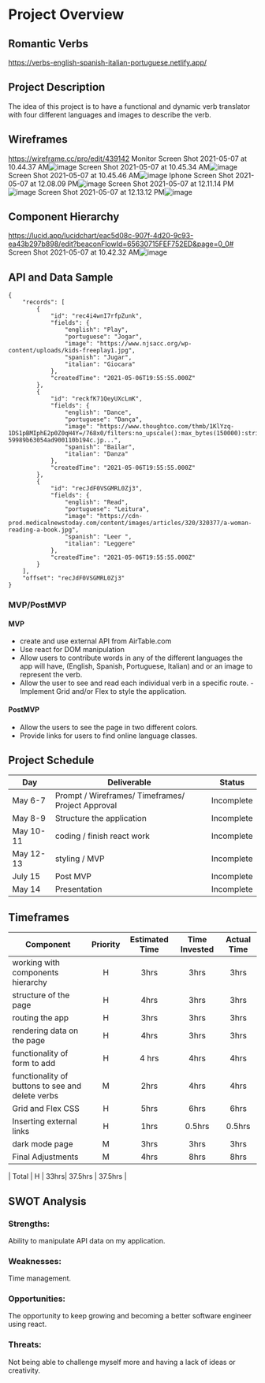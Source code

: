 # Project Overview

##  Romantic Verbs

https://verbs-english-spanish-italian-portuguese.netlify.app/

## Project Description

The idea of this project is to have a functional and dynamic verb translator with four different languages and images to describe the verb.



## Wireframes   

https://wireframe.cc/pro/edit/439142
Monitor
Screen Shot 2021-05-07 at 10.44.37 AM![image](https://user-images.githubusercontent.com/81534592/117467170-719f9f00-af21-11eb-8628-f02c8c1f17fe.png)
Screen Shot 2021-05-07 at 10.45.34 AM![image](https://user-images.githubusercontent.com/81534592/117467203-77958000-af21-11eb-81a9-b556b23c7cec.png)
Screen Shot 2021-05-07 at 10.45.46 AM![image](https://user-images.githubusercontent.com/81534592/117467232-7e23f780-af21-11eb-99dc-ed806b704267.png)
Iphone
Screen Shot 2021-05-07 at 12.08.09 PM![image](https://user-images.githubusercontent.com/81534592/117478881-b3cedd80-af2d-11eb-9139-245fea952de7.png)
Screen Shot 2021-05-07 at 12.11.14 PM![image](https://user-images.githubusercontent.com/81534592/117478898-b8939180-af2d-11eb-98c3-b0f294c6609f.png)
Screen Shot 2021-05-07 at 12.13.12 PM![image](https://user-images.githubusercontent.com/81534592/117478921-be897280-af2d-11eb-95b8-486a5b7a0a91.png)


## Component Hierarchy  
https://lucid.app/lucidchart/eac5d08c-907f-4d20-9c93-ea43b297b898/edit?beaconFlowId=65630715FEF752ED&page=0_0#
Screen Shot 2021-05-07 at 10.42.32 AM![image](https://user-images.githubusercontent.com/81534592/117466756-1077cb80-af21-11eb-9687-68c324782aea.png)


## API and Data Sample




```
{
    "records": [
        {
            "id": "rec4i4wnI7rfpZunk",
            "fields": {
                "english": "Play",
                "portuguese": "Jogar",
                "image": "https://www.njsacc.org/wp-content/uploads/kids-freeplay1.jpg",
                "spanish": "Jugar",
                "italian": "Giocara"
            },
            "createdTime": "2021-05-06T19:55:55.000Z"
        },
        {
            "id": "reckfK71QeyUXcLmK",
            "fields": {
                "english": "Dance",
                "portuguese": "Dança",
                "image": "https://www.thoughtco.com/thmb/1KlYzq-1DS1pBMIphE2p0Z0qH4Y=/768x0/filters:no_upscale():max_bytes(150000):strip_icc()/tango-59989b63054ad900110b194c.jp...",
                "spanish": "Bailar",
                "italian": "Danza"
            },
            "createdTime": "2021-05-06T19:55:55.000Z"
        },
        {
            "id": "recJdF0VSGMRL0Zj3",
            "fields": {
                "english": "Read",
                "portuguese": "Leitura",
                "image": "https://cdn-prod.medicalnewstoday.com/content/images/articles/320/320377/a-woman-reading-a-book.jpg",
                "spanish": "Leer ",
                "italian": "Leggere"
            },
            "createdTime": "2021-05-06T19:55:55.000Z"
        }
    ],
    "offset": "recJdF0VSGMRL0Zj3"
}
```

### MVP/PostMVP
  
#### MVP 


- create and use external API from AirTable.com
- Use react for DOM manipulation
- Allow users to contribute words in any of the different languages the app will have, (English, Spanish, Portuguese, Italian) and or an image to represent the verb.
- Allow the user to see and read each individual verb in a specific route.
-Implement Grid and/or Flex to style the application.


#### PostMVP  


- Allow the users to see the page in two different colors.
- Provide links for users to find online language classes. 


## Project Schedule


|  Day | Deliverable | Status
|---|---| ---|
|May 6-7| Prompt / Wireframes/ Timeframes/ Project Approval| Incomplete
|May 8-9| Structure the application | Incomplete
|May 10-11| coding / finish react work | Incomplete
|May 12-13| styling / MVP  | Incomplete
|July 15|Post MVP  | Incomplete
|May 14|Presentation | Incomplete




## Timeframes

| Component | Priority | Estimated Time | Time Invested | Actual Time |
| --- | :---: |  :---: | :---: | :---: |
| working with components hierarchy | H | 3hrs| 3hrs | 3hrs |
| structure of the page | H | 4hrs| 3hrs | 3hrs |
| routing the app | H | 3hrs| 3hrs | 3hrs |
| rendering data on the page | H | 4hrs| 3hrs | 3hrs |
| functionality of form to add | H |4 hrs| 4hrs | 4hrs |
| functionality of buttons to see and delete verbs| M | 2hrs| 4hrs | 4hrs |
| Grid and Flex CSS | H | 5hrs| 6hrs | 6hrs |
| Inserting external links| H | 1hrs| 0.5hrs | 0.5hrs |
| dark mode page| M | 3hrs| 3hrs | 3hrs |
| Final Adjustments| M | 4hrs| 8hrs | 8hrs |




| Total | H | 33hrs| 37.5hrs | 37.5hrs |

## SWOT Analysis

### Strengths: 
Ability to manipulate API data on my application.

### Weaknesses:
Time management.

### Opportunities:
The opportunity to keep growing and becoming a better software engineer using react.
### Threats:
Not being able to challenge myself more and having a lack of ideas or creativity.
